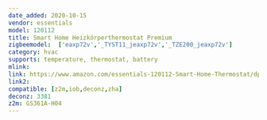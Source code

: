 ```yaml
---
date_added: 2020-10-15
vendor: essentials
model: 120112  
title: Smart Home Heizkörperthermostat Premium
zigbeemodel:  ['eaxp72v','_TYST11_jeaxp72v','_TZE200_jeaxp72v']
category: hvac
supports: temperature, thermostat, battery
mlink: 
link: https://www.amazon.com/essentials-120112-Smart-Home-Thermostat/dp/B0816X9ZDF
link2: 
compatible: [z2m,iob,deconz,zha]
deconz: 3381
z2m: GS361A-H04
---
```

